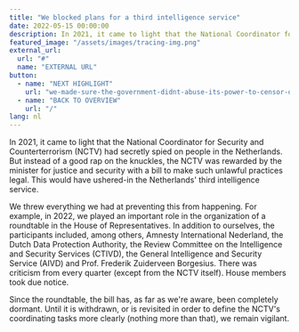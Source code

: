 ```yaml
---
title: "We blocked plans for a third intelligence service"
date: 2022-05-15 00:00:00
description: In 2021, it came to light that the National Coordinator for Security and Counterterrorism (NCTV) had secretly spied on people in the Netherlands. But instead of a good rap on the knuckles, the NCTV was rewarded by the minister for justice and security with a bill to make such unlawful practices legal.
featured_image: "/assets/images/tracing-img.png"
external_url:
  url: "#"
  name: "EXTERNAL URL"
button:
  - name: "NEXT HIGHLIGHT"
    url: "we-made-sure-the-government-didnt-abuse-its-power-to-censor-online-information"
  - name: "BACK TO OVERVIEW"
    url: "/"
lang: nl
---
```


In 2021, it came to light that the National Coordinator for Security and Counterterrorism (NCTV) had secretly spied on people in the Netherlands. But instead of a good rap on the knuckles, the NCTV was rewarded by the minister for justice and security with a bill to make such unlawful practices legal. This would have ushered-in the Netherlands' third  intelligence service.

We threw everything we had at preventing this from happening. For example, in 2022, we played an important role in the organization of a roundtable in the House of Representatives. In addition to ourselves, the participants included, among others, Amnesty International Nederland, the Dutch Data Protection Authority, the Review Committee on the Intelligence and Security Services (CTIVD), the General Intelligence and Security Service (AIVD) and Prof. Frederik Zuiderveen Borgesius.
There was criticism from every quarter (except from the NCTV itself). House members took due notice.

Since the roundtable, the bill has, as far as we're aware, been completely dormant. Until it is withdrawn, or is revisited in order to define the NCTV's coordinating tasks more clearly (nothing more than that), we remain vigilant.